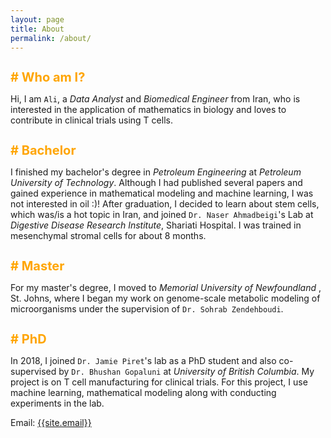 ```yaml
---
layout: page
title: About
permalink: /about/
---
```


<h1 style="font-size:20px;; color:orange"># Who am I?</h1>
<p>
Hi, I am <code>Ali</code>, a <i>Data Analyst</i> and <i>Biomedical Engineer</i> from Iran, who is interested in the application of mathematics in biology and loves to contribute in clinical trials using T cells.
<p>

<h1 style="font-size:20px;; color:orange"># Bachelor</h1>
<p>
I finished my bachelor's degree in <i>Petroleum Engineering</i> at <i>Petroleum University of Technology</i>. Although I had published several papers and gained experience in mathematical modeling and machine learning, I was not interested in oil :)! After graduation, I decided to learn about stem cells, which was/is a hot topic in Iran, and joined <code>Dr. Naser Ahmadbeigi</code>'s Lab at <i>Digestive Disease Research Institute</i>, Shariati Hospital. I was trained in mesenchymal stromal cells for about 8 months.
<p>


<h1 style="font-size:20px;; color:orange"># Master</h1>
<p>
For my master's degree, I moved to  <i>Memorial University of Newfoundland</i> , St. Johns, where I began my work on genome-scale metabolic modeling of microorganisms under the supervision of <code>Dr. Sohrab Zendehboudi</code>.
<p>


<h1 style="font-size:20px;; color:orange"># PhD</h1>
<p>
In 2018, I joined <code>Dr. Jamie Piret</code>'s lab as a PhD student and also co-supervised by <code>Dr. Bhushan Gopaluni</code> at <i>University of British Columbia</i>. My project is on T cell manufacturing for clinical trials. For this project, I use machine learning, mathematical modeling along with conducting experiments in the lab.
</p>

Email: <a href="mailto:{{site.email}}?Subject=From Blog Site:">{{site.email}}</a>
